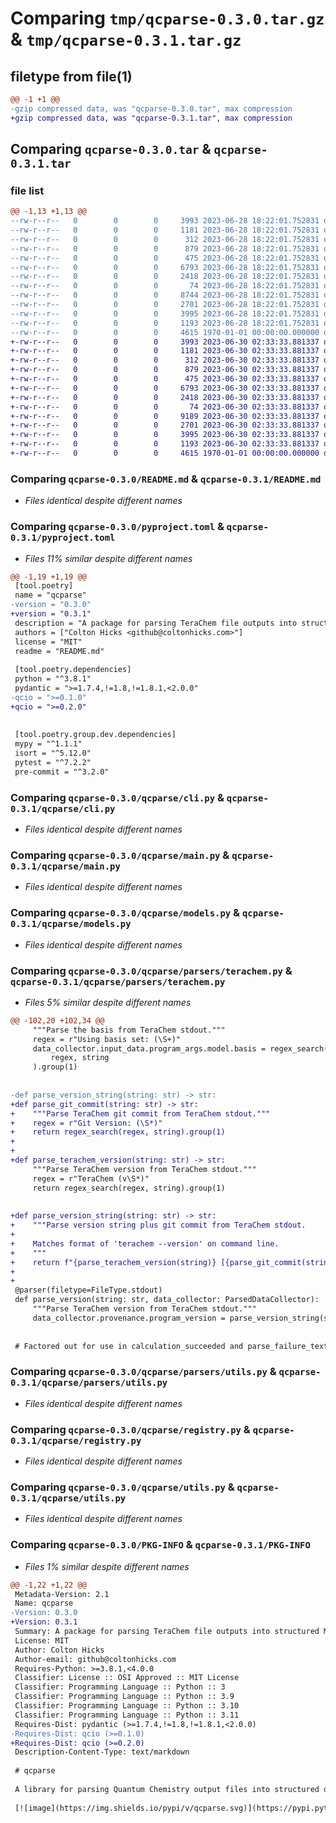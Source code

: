 # Comparing `tmp/qcparse-0.3.0.tar.gz` & `tmp/qcparse-0.3.1.tar.gz`

## filetype from file(1)

```diff
@@ -1 +1 @@
-gzip compressed data, was "qcparse-0.3.0.tar", max compression
+gzip compressed data, was "qcparse-0.3.1.tar", max compression
```

## Comparing `qcparse-0.3.0.tar` & `qcparse-0.3.1.tar`

### file list

```diff
@@ -1,13 +1,13 @@
--rw-r--r--   0        0        0     3993 2023-06-28 18:22:01.752831 qcparse-0.3.0/README.md
--rw-r--r--   0        0        0     1181 2023-06-28 18:22:01.752831 qcparse-0.3.0/pyproject.toml
--rw-r--r--   0        0        0      312 2023-06-28 18:22:01.752831 qcparse-0.3.0/qcparse/__init__.py
--rw-r--r--   0        0        0      879 2023-06-28 18:22:01.752831 qcparse-0.3.0/qcparse/cli.py
--rw-r--r--   0        0        0      475 2023-06-28 18:22:01.752831 qcparse-0.3.0/qcparse/exceptions.py
--rw-r--r--   0        0        0     6793 2023-06-28 18:22:01.752831 qcparse-0.3.0/qcparse/main.py
--rw-r--r--   0        0        0     2418 2023-06-28 18:22:01.752831 qcparse-0.3.0/qcparse/models.py
--rw-r--r--   0        0        0       74 2023-06-28 18:22:01.752831 qcparse-0.3.0/qcparse/parsers/__init__.py
--rw-r--r--   0        0        0     8744 2023-06-28 18:22:01.752831 qcparse-0.3.0/qcparse/parsers/terachem.py
--rw-r--r--   0        0        0     2701 2023-06-28 18:22:01.752831 qcparse-0.3.0/qcparse/parsers/utils.py
--rw-r--r--   0        0        0     3995 2023-06-28 18:22:01.752831 qcparse-0.3.0/qcparse/registry.py
--rw-r--r--   0        0        0     1193 2023-06-28 18:22:01.752831 qcparse-0.3.0/qcparse/utils.py
--rw-r--r--   0        0        0     4615 1970-01-01 00:00:00.000000 qcparse-0.3.0/PKG-INFO
+-rw-r--r--   0        0        0     3993 2023-06-30 02:33:33.881337 qcparse-0.3.1/README.md
+-rw-r--r--   0        0        0     1181 2023-06-30 02:33:33.881337 qcparse-0.3.1/pyproject.toml
+-rw-r--r--   0        0        0      312 2023-06-30 02:33:33.881337 qcparse-0.3.1/qcparse/__init__.py
+-rw-r--r--   0        0        0      879 2023-06-30 02:33:33.881337 qcparse-0.3.1/qcparse/cli.py
+-rw-r--r--   0        0        0      475 2023-06-30 02:33:33.881337 qcparse-0.3.1/qcparse/exceptions.py
+-rw-r--r--   0        0        0     6793 2023-06-30 02:33:33.881337 qcparse-0.3.1/qcparse/main.py
+-rw-r--r--   0        0        0     2418 2023-06-30 02:33:33.881337 qcparse-0.3.1/qcparse/models.py
+-rw-r--r--   0        0        0       74 2023-06-30 02:33:33.881337 qcparse-0.3.1/qcparse/parsers/__init__.py
+-rw-r--r--   0        0        0     9189 2023-06-30 02:33:33.881337 qcparse-0.3.1/qcparse/parsers/terachem.py
+-rw-r--r--   0        0        0     2701 2023-06-30 02:33:33.881337 qcparse-0.3.1/qcparse/parsers/utils.py
+-rw-r--r--   0        0        0     3995 2023-06-30 02:33:33.881337 qcparse-0.3.1/qcparse/registry.py
+-rw-r--r--   0        0        0     1193 2023-06-30 02:33:33.881337 qcparse-0.3.1/qcparse/utils.py
+-rw-r--r--   0        0        0     4615 1970-01-01 00:00:00.000000 qcparse-0.3.1/PKG-INFO
```

### Comparing `qcparse-0.3.0/README.md` & `qcparse-0.3.1/README.md`

 * *Files identical despite different names*

### Comparing `qcparse-0.3.0/pyproject.toml` & `qcparse-0.3.1/pyproject.toml`

 * *Files 11% similar despite different names*

```diff
@@ -1,19 +1,19 @@
 [tool.poetry]
 name = "qcparse"
-version = "0.3.0"
+version = "0.3.1"
 description = "A package for parsing TeraChem file outputs into structured MolSSI data objects."
 authors = ["Colton Hicks <github@coltonhicks.com>"]
 license = "MIT"
 readme = "README.md"
 
 [tool.poetry.dependencies]
 python = "^3.8.1"
 pydantic = ">=1.7.4,!=1.8,!=1.8.1,<2.0.0"
-qcio = ">=0.1.0"
+qcio = ">=0.2.0"
 
 
 [tool.poetry.group.dev.dependencies]
 mypy = "^1.1.1"
 isort = "^5.12.0"
 pytest = "^7.2.2"
 pre-commit = "^3.2.0"
```

### Comparing `qcparse-0.3.0/qcparse/cli.py` & `qcparse-0.3.1/qcparse/cli.py`

 * *Files identical despite different names*

### Comparing `qcparse-0.3.0/qcparse/main.py` & `qcparse-0.3.1/qcparse/main.py`

 * *Files identical despite different names*

### Comparing `qcparse-0.3.0/qcparse/models.py` & `qcparse-0.3.1/qcparse/models.py`

 * *Files identical despite different names*

### Comparing `qcparse-0.3.0/qcparse/parsers/terachem.py` & `qcparse-0.3.1/qcparse/parsers/terachem.py`

 * *Files 5% similar despite different names*

```diff
@@ -102,20 +102,34 @@
     """Parse the basis from TeraChem stdout."""
     regex = r"Using basis set: (\S+)"
     data_collector.input_data.program_args.model.basis = regex_search(
         regex, string
     ).group(1)
 
 
-def parse_version_string(string: str) -> str:
+def parse_git_commit(string: str) -> str:
+    """Parse TeraChem git commit from TeraChem stdout."""
+    regex = r"Git Version: (\S*)"
+    return regex_search(regex, string).group(1)
+
+
+def parse_terachem_version(string: str) -> str:
     """Parse TeraChem version from TeraChem stdout."""
     regex = r"TeraChem (v\S*)"
     return regex_search(regex, string).group(1)
 
 
+def parse_version_string(string: str) -> str:
+    """Parse version string plus git commit from TeraChem stdout.
+
+    Matches format of 'terachem --version' on command line.
+    """
+    return f"{parse_terachem_version(string)} [{parse_git_commit(string)}]"
+
+
 @parser(filetype=FileType.stdout)
 def parse_version(string: str, data_collector: ParsedDataCollector):
     """Parse TeraChem version from TeraChem stdout."""
     data_collector.provenance.program_version = parse_version_string(string)
 
 
 # Factored out for use in calculation_succeeded and parse_failure_text
```

### Comparing `qcparse-0.3.0/qcparse/parsers/utils.py` & `qcparse-0.3.1/qcparse/parsers/utils.py`

 * *Files identical despite different names*

### Comparing `qcparse-0.3.0/qcparse/registry.py` & `qcparse-0.3.1/qcparse/registry.py`

 * *Files identical despite different names*

### Comparing `qcparse-0.3.0/qcparse/utils.py` & `qcparse-0.3.1/qcparse/utils.py`

 * *Files identical despite different names*

### Comparing `qcparse-0.3.0/PKG-INFO` & `qcparse-0.3.1/PKG-INFO`

 * *Files 1% similar despite different names*

```diff
@@ -1,22 +1,22 @@
 Metadata-Version: 2.1
 Name: qcparse
-Version: 0.3.0
+Version: 0.3.1
 Summary: A package for parsing TeraChem file outputs into structured MolSSI data objects.
 License: MIT
 Author: Colton Hicks
 Author-email: github@coltonhicks.com
 Requires-Python: >=3.8.1,<4.0.0
 Classifier: License :: OSI Approved :: MIT License
 Classifier: Programming Language :: Python :: 3
 Classifier: Programming Language :: Python :: 3.9
 Classifier: Programming Language :: Python :: 3.10
 Classifier: Programming Language :: Python :: 3.11
 Requires-Dist: pydantic (>=1.7.4,!=1.8,!=1.8.1,<2.0.0)
-Requires-Dist: qcio (>=0.1.0)
+Requires-Dist: qcio (>=0.2.0)
 Description-Content-Type: text/markdown
 
 # qcparse
 
 A library for parsing Quantum Chemistry output files into structured data objects. Uses data structures from [qcio](https://github.com/coltonbh/qcio).
 
 [![image](https://img.shields.io/pypi/v/qcparse.svg)](https://pypi.python.org/pypi/qcparse)
```

